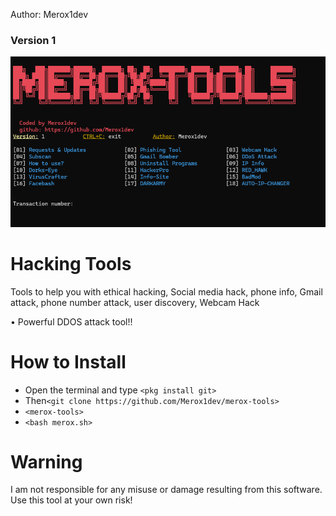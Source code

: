 Author: Merox1dev
### Version 1

![image](https://github.com/Merox1dev/merox-tools/blob/main/merox-tools.png)

# Hacking Tools
Tools to help you with ethical hacking, Social media hack, phone info, Gmail attack, phone number attack, user discovery, Webcam Hack

• Powerful DDOS attack tool!!


# How to Install
* Open the terminal and type `<pkg install git>`
* Then`<git clone https://github.com/Merox1dev/merox-tools>`
* `<merox-tools>`
* `<bash merox.sh>`


# Warning

I am not responsible for any misuse or damage resulting from this software. Use this tool at your own risk!

